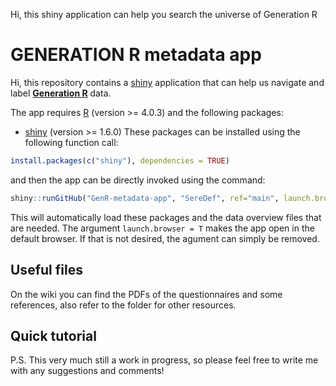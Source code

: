 
Hi, this shiny application can help you search the universe of Generation R
# GENERATION R metadata app 
Hi, this repository contains a [shiny](http://shiny.rstudio.com/) application that can help us 
navigate and label [**Generation R**](https://generationr.nl/) data. 

The app requires [R](http://cran.r-project.org/) (version >= 4.0.3) and the following packages:
* [shiny](http://cran.r-project.org/package=shiny) (version >= 1.6.0)
These packages can be installed using the following function call:
```r
install.packages(c("shiny"), dependencies = TRUE)
```

and then the app can be directly invoked using the command:
```r
shiny::runGitHub("GenR-metadata-app", "SereDef", ref="main", launch.browser = T)
```
This will automatically load these packages and the data overview files that are needed. 
The argument ```launch.browser = T``` makes the app open in the default browser. 
If that is not desired, the agument can simply be removed.

## Useful files 
On the wiki you can find the PDFs of the questionnaires and some references, also refer to the folder for other resources. 

## Quick tutorial 

P.S. This very much still a work in progress, so please feel free to write me with any suggestions 
and comments!
